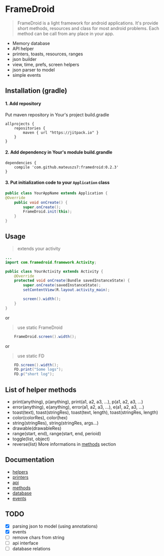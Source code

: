 
# FrameDroid
> FrameDroid is a light framework for android applications. It's provide short methods, resources and class for most android problems. Each method can be call from any place in your app.
- Memory database
- API helper
- printers, toasts, resources, ranges
- json builder
- view, time, prefs, screen helpers
- json parser to model
- simple events

## Installation (gradle)

#### 1. Add repository
Put maven repository in Your's project build.gradle

```
allprojects {
    repositories {
        maven { url "https://jitpack.io" }
    }
}
```

#### 2. Add dependency in Your's module build.grandle

```
dependencies {
    compile 'com.github.mateuszs7:framedroid:0.2.3'
}
```

#### 3. Put initialization code to your `Application` class

```java
public class YourAppName extends Application {
@Override
    public void onCreate() {
        super.onCreate();
        FrameDroid.init(this);
    }
}
```



## Usage

> extends your activity

```java
...
import com.framedroid.framework.Activity;

public class YourActivity extends Activity {
    @Override
    protected void onCreate(Bundle savedInstanceState) {
        super.onCreate(savedInstanceState);
        setContentView(R.layout.activity_main);

        screen().width();
    }
}
```

or

> use static FrameDroid

```java
    FrameDroid.screen().width();
```
or

> use static FD

```java
    FD.screen().width();
    FD.print("Some logs");
    FD.p("short log");
```


## List of helper methods
* print(anything), p(anything), print(a1, a2, a3, ...), p(a1, a2, a3, ...)
* error(anything), e(anything), error(a1, a2, a3, ...), e(a1, a2, a3, ...)
* toast(text), toast(stringRes), toast(text, length), toast(stringRes, length)
* color(colorRes), color(hex)
* string(stringRes), string(stringRes, args...)
* drawable(drawableRes)
* range(start, end), range(start, end, perioid)
* toggle(list, object)
* reverse(list)
More informations in [methods](./docs/METHODS.md) section

## Documentation
* [helpers](./docs/HELPERS.md)
* [printers](./docs/PRINTERS.md)
* [api](./docs/API.md)
* [methods](./docs/METHODS.md)
* [database](./docs/DATABASE.md)
* [events](./docs/EVENTS.md)

## TODO
- [X] parsing json to model (using annotations)
- [X] events
- [ ] remove chars from string
- [ ] api interface
- [ ] database relations